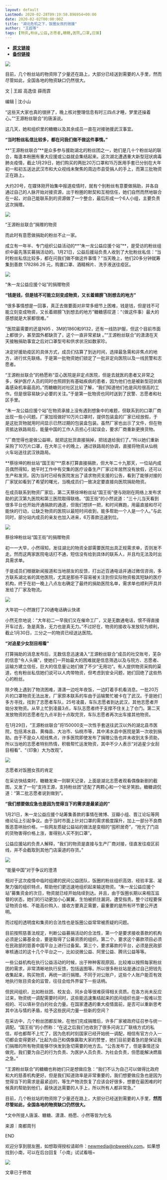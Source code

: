 ```yaml
---
layout: default
Lastmod: 2020-02-28T09:19:58.896954+00:00
date: 2020-02-02T00:00:00Z
title: "湖北危机之下，饭圈女孩的驰援"
author: "王超等"
tags: [物资,粉丝,公益,志愿者,糖糖,医院,口罩,应援]
---
```


* [**原文链接**](http://mp.weixin.qq.com/s?__biz=MjE2MDI0OTk2MQ==&mid=2650878139&idx=1&sn=46f4fc282da4c28b7826f7ed34d14f8d&chksm=b308abbd847f22abc863dc16b6771f459c41b24aa5a6f38b61e039234c217393444f803629dd#rd)
* [**备份链接**](https://archive.vn/Kmwad)


![](/images/post/6a776e7272301254a2d063f775bed933.jpg)  

目前，几个粉丝站的物资除了少量还在路上，大部分已经送到需要的人手里，然而尽管如此，全国各地的物资缺口仍然很大。

  

文 | 王超 高逸佳 薛雨霏   

编辑 | 沈小山

“这些天大家也真的很拼了，晚上核对整理信息有时三四点才睡，梦里还操着心。”“王源粉丝联合”的唐溪说。

这几天，她和组织里的糖糖以及其余成员一直在对接驰援武汉事宜。

**“当时粉丝私信比较多，都在问我们做不做这件事情。”**

**“王源粉丝联合”**是众多参与援助湖北的粉丝团之一，她们是几十个粉丝站的联合，每逢本粉圈有重大应援或公益就会集结起来。这次湖北遭遇重大新型冠状病毒肺炎疫情，截止1月29日，她们购买的两批20万口罩和15万医用手套已分别在大年初一和初五送达武汉市和大众视线未聚焦的周边市县受捐人的手上，而第三批物资正在路上。

大约20号，在媒体刚开始集中报道疫情时，就有个别粉丝有意要做捐助，并各自通过自己的人脉开始对接资源，出于粉圈的默契和互相信任，她们自然而然地联合在一起，对自己能联系到的资源做了一个整合，最后形成一个6人小组，主要负责这次捐赠。

![](/images/post/42ccd979c0d6ab5eab0664f2f92d6544.jpg)

“王源粉丝联合”捐赠的物资

而此时有意愿做捐助的粉丝不止一家。

成立有一年半、专门组织公益活动的**“朱一龙公益应援个站”**，是受访的粉丝组织中最先落实募捐活动的。1月21日，公益后援站负责人收到了大批粉丝私信：“当时粉丝私信比较多，都在问我们做不做这件事情？”当天晚上，他们20多分钟就筹集到善款 178286.26 元，购置口罩、酒精棉片、洗手液送往疫区。

![](/images/post/ed8395c6f11dc5d5bd40508f3ae11ec7.jpg)

“朱一龙公益应援个站”的捐赠物资

**“钱是钱，但是钱不可能立刻变成物资，又长着翅膀飞到想去的地方”**

“很多事情想是一回事，真正去做要面对非常多细节上困难，钱是钱，但是钱不可能立刻变成物资，又长着翅膀飞到想去的地方”糖糖感叹道：“（做这件事）最大的感想就是大家都很难。”

“医院最需要的还是N95 、3M的1860和9132，还有一线防护服，但这个目前市面上都很少，甚至国外都缺货了，这个一直非常紧缺 。”“王源粉丝联合”的潇潇在天天接触捐助事宜之后对口罩型号和供求状况如数家珍。

决定好援助疫区的具体方式，成员们估算了到达时间，选择最急需和非焦点的地方，进行优先联络。于是第一批物资她们锁定了一批非定向医院以及一线民警和志愿者。

“王源粉丝联合”的杨愿称“亚心医院是非定点医院，但是去就医的患者又非常之多，保护医疗人员的同时也照顾到有基础疾病的患者，因为他们也是被新型冠状病毒感染机率最高的。”而糖糖则对社区比较了解，“我们知道他们也是风险很高的工作。但是很容易缺少必要的关注。”于是第一批物资也同时送到了民警、志愿者和社区手里。

“朱一龙公益应援个站”在物资承接上没有遇到想象中的难题，但联系到的口罩厂商出现一些小问题。厂家加班做好10万片口罩时，提供包装盒的厂家已经放假，于是这批货物就用时间显示已然过期的包装盒包装。虽然厂家也出示了文件，但在物资抵达铁路局后，能量中国的工作人员担心引起误会，要求厂商重新更换货物。

“厂商觉得也是做公益嘛，就把这批货直接捐掉，把钱退给我们了。”所以她们重新采购了10万片口罩，在大年三十的晚上，通过铁路局的协调，直接将物资从仙桃火车站送往武汉铁路局。

**蔡徐坤的粉丝站“国王街”**原本打算直接捐款，但大年二十九那天，一位站内成员偶然得知，她平时工作中有交集的医疗设备生产厂家过年居然没有放假，还可以生产和发货。因为当时已经有医院发出了请求物资支援的公告，看到了能够对接的厂家犹如看到了希望的曙光，当晚成员们一致决定要直接向医院捐助物资。

在成员联系到物资厂家后，第二天蔡徐坤粉丝站“国王街”便与刚刚在网络上发布求助的武汉第九医院和第三医院取得联络。“国王街”的小然说道：“三十儿当天看到很多平台也开始开通捐款的通道，但我们想拼一把，和时间赛跑，用最直接和尽可能快的行动，让缺乏物资的医院以最短时间收到，能多帮助一个人是一个人。”与此同时，部分站内成员的亲友也加入进来，6万善款迅速到位。

![](/images/post/c74690c121b3bb92a58612b094d0b892.jpg)

蔡徐坤粉丝站“国王街”的捐赠物资

初一一大早，小然得知，发往湖北的物资全部需要医院出具正规需求单，否则发不走。然而这两家医院电话打不通，短信没有给到具体的联系人，并且均无法及时出具需求单。

于是成员们根据新闻报道和当地朋友的反馈，打出近百通电话并通过微信咨询，多方联系湖北省的其他医院，尤其是那些不容易被关注到但实际物资极其短缺的医疗机构，终于在初一晚上八点左右确定了最终的捐助医院名单，需求单也顺利开具并发给了厂家及物流。

![](/images/post/6d27d0c2456a362f2dbc916ba7c10bce.jpg)

大年初一小然拨打了20通电话确认快递

小然无奈地说：“大年初二一早我们又在催命工厂，又是无数通电话，恨不得直接开车过去，急是真急，无力也是真无力。”不过好在，物资的接收与发放较为顺利，截止1月30日，三分之一的物资已经送达医院。

**“对追星少女刮目相看”**

打算捐助的消息发布后，无数信息迅速涌入“王源粉丝联合”成员的社交账号，芜杂的信息“令人头痛”，使她们一开始最大的困难就是信息筛选以及与院方、志愿者、运输方建立信任，巨大的信息量让她们做了不少“无用功”。有人提供物资采购的渠道，也有粉丝私信她们说可以人肉带物资，但考虑到安全问题，她们回绝了这些热心的粉丝。

除夕晚上遇到了物流困难，潇潇一边吃年夜饭，一边盯着手机看消息。一批20万片的口罩物资无法出发，厂家原本联系的车由于运输繁忙被卡在了武汉。于是她们多方寻找，找到了志愿者车队，25号凌晨，车队志愿者到达武汉，其他志愿者开始分发物资。从早上忙到凌晨3点，车队志愿者终于支撑不住关上了仓门。第二天发放物资的志愿者在九点半到十点取完货，车队志愿者再次出车接其他物资。

在1月29日，“王源粉丝联合”将150000支一次性手套送往武汉以外的湖北县市医院，包括浠水县、黄梅县、大冶市、仙桃市等，其中浠水县中医院是第一次收到捐助。由于不是众人视线焦点，许多医院即使发布了捐赠公告也并未收到太多资助，所以当地的志愿者特别热情，积极帮忙运发物资，其中不少人表示“对追星少女刮目相看”、“（印象）大为改观”。

![](/images/post/08dada99fd6ceb6be61c0eccaba3f622.jpg)

志愿者对饭圈女孩的肯定

在采访快结束时，糖糖发来一则聊天记录，上面是湖北志愿者观看偶像新剧的截图，又发了一句“支持王源，支持粉丝团”还配了两颗心和一个呲牙笑脸。糖糖调侃道：“第二批志愿者说到做到”。

**“我们想要做应急也是因为觉得当下的需求是最紧迫的”**

1月21日，朱一龙公益应援个站筹集善款的事情在微博、豆瓣小组、晋江论坛等网络论坛上引起争议。由于当时市面上针对口罩的需求极度蹿升，加上一部分不良商贩恶意哄抬价格，一些网友质疑公益站的做法是变相的“囤积居奇”，“抢光了门店的货物害得价格上涨，害得别人买不到口罩”。

公益应援站的负责人解释，“我们的物资是直接与生产厂商对接，径直发往疫区前线，并不会截取到其他门店渠道的存货。”

![](/images/post/ae6b27398097d8308cfb12f6a6b737f0.jpg)

“能量中国”对于争议的澄清

相对于这次疫情中临时组建的民间公益团队，饭圈的粉丝组织高效、经验丰富、凝聚力强的组织特点，帮助他们更迅速地组织起来输送物资。“朱一龙公益应援个站”募集资金的次日，物资就已经开始陆续到达。并且，由于饭圈长期以来相互监督的状态，她们的行动更加小心翼翼，生怕被抓住漏洞，遭受指责。整个过程要保证物资合格、不能高价购入、接收方要真正需要，最重要的是所有环节要公开透明。

而过程的透明度和集资的合法性也是饭圈公益常常被质疑的问题。

目前按照慈善法规定，判断公益募捐活动的合法性，第一个是要求接收善款的机构必须是公募基金会，要是取得了公募资质的组织。第二个，要求这个募款项目必须在民政部的慈善中国平台上进行过备案。第三个，要求募款的平台，必须是民政部审核通过的这十几个平台之一，比如说微公益、阿里公益、腾讯公益等等。

一些公益机构在执行公益活动的时候，出于种种客观原因，比较难以按照每家粉丝团的需求，非常清晰地执行反馈，包括返图等。所以很多粉丝站是通过自己把钱先收集起来，购买物资，再统一进行捐赠。不同于对公账户，这些个人账户能否有效地执行账目资金的监管，往往会给外界留下一些话柄。

但民间组织，比如粉丝团、校友会、同乡会等很难获得相关资质。在各方尚未反应过来，物资统一调配需要时间时，这些能迅速集结起来的民间组织也是一股难以忽视的、可以填补空白的社会力量。在国家遭遇的重大疫情面前，是否可以重新思考其中法与情的矛盾，给予这些民间力量一些新的空间？

在采访中，几个粉丝团都反映，在他们完成捐赠后，许多厂家被政府征召参与统一调配。“国王街”的小然称：“在这之后我们也收到了很多问询工厂联络方式的私信，却也都帮不上忙了，因为危机时刻国家已经开始统一调配，相信有官方介入一切都会变得更好。”比起为自己和偶像赢取大家的赞誉，她们目前更着急的是保证我们捐赠的所有物资能够尽快发到急切需要的地方去。“公告发布了，但是事情还没做完。我们要为自己的行为负责、为医护人员负责、为社会负责，但愿能解决燃眉之急。”

“王源粉丝联合”的糖糖也称她们只是想做应急：“我们不认为自己可以做得比政府和大的慈善机构更好。但是我们知道效率是非常重要的，我们想要做应急也是因为觉得当下的需求是最紧迫的，等生产物流恢复了应该会好很多，想要在最困难的时候真的帮助到他们，最快送达需要的人手上，所以所有人都非常急。”

目前，几个粉丝站的物资除了少量还在路上，大部分已经送到需要的人手里，**然而尽管如此，全国各地的物资缺口仍然很大。**

\*文中所提人唐溪、糖糖、潇潇、杨愿、小然等皆为化名

来源｜南都周刊

END

欢迎分享到朋友圈，如想取得授权请邮件：newmedia@nbweekly.com。如果想找到小南，可以在后台回复「小南」试试看哦~    

![](/images/post/f804d118424ce629088932533d0ea040.jpg)

文章已于修改

